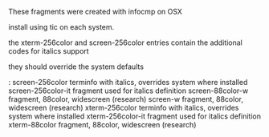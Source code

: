 These fragments were created with infocmp on OSX

install using tic on each system.

the xterm-256color and screen-256color entries 
contain the additional codes for italics support

they should override the system defaults

:
screen-256color      terminfo with italics, overrides system where installed
screen-256color-it   fragment used for italics definition
screen-88color-w     fragment, 88color, widescreen (research)
screen-w             fragment, 88color, widescreen (research)
xterm-256color       terminfo with italics, overrides system where installed
xterm-256color-it    fragment used for italics definition
xterm-88color        fragment, 88color, widescreen (research)
